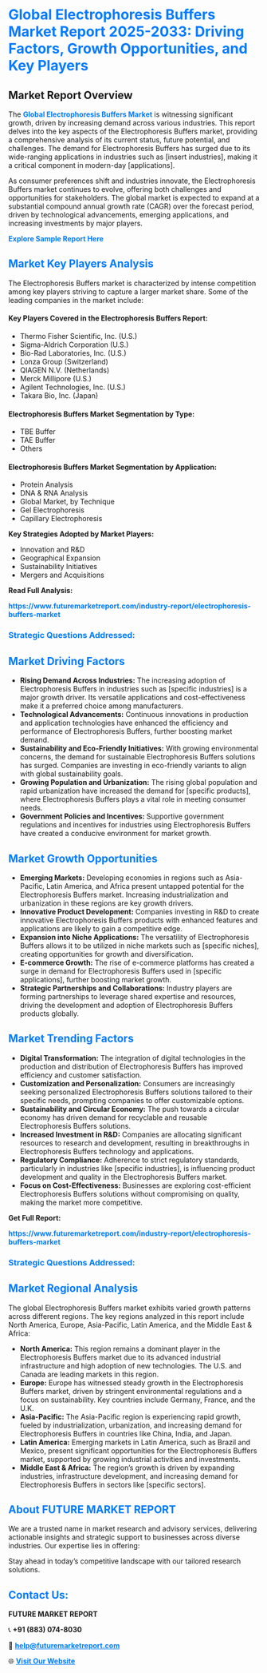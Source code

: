 <h1 style="color: #007BFF;">Global Electrophoresis Buffers Market Report 2025-2033: Driving Factors, Growth Opportunities, and Key Players</h1>

<section id="overview">
<h2>Market Report Overview</h2>
<p>The <a href="https://www.futuremarketreport.com/industry-report/electrophoresis-buffers-market" style="color: #007BFF; text-decoration: none;"><strong>Global Electrophoresis Buffers Market</strong></a> is witnessing significant growth, driven by increasing demand across various industries. This report delves into the key aspects of the Electrophoresis Buffers market, providing a comprehensive analysis of its current status, future potential, and challenges. The demand for Electrophoresis Buffers has surged due to its wide-ranging applications in industries such as [insert industries], making it a critical component in modern-day [applications].</p>
<p>As consumer preferences shift and industries innovate, the Electrophoresis Buffers market continues to evolve, offering both challenges and opportunities for stakeholders. The global market is expected to expand at a substantial compound annual growth rate (CAGR) over the forecast period, driven by technological advancements, emerging applications, and increasing investments by major players.</p>
</section>

<section id="overview">
<p><a href="https://www.futuremarketreport.com/request-sample/reportId=85055" style="color: #007BFF; text-decoration: none;"><strong>Explore Sample Report Here</strong></a></p>
</section>

<section id="key-players">
<h2 style="color: #007BFF;">Market Key Players Analysis</h2>
<p>The Electrophoresis Buffers market is characterized by intense competition among key players striving to capture a larger market share. Some of the leading companies in the market include:</p>
<h4>Key Players Covered in the Electrophoresis Buffers Report:</h4>
<ul><li>Thermo Fisher Scientific, Inc. (U.S.)</li><li>Sigma-Aldrich Corporation (U.S.)</li><li>Bio-Rad Laboratories, Inc. (U.S.)</li><li>Lonza Group (Switzerland)</li><li>QIAGEN N.V. (Netherlands)</li><li>Merck Millipore (U.S.)</li><li>Agilent Technologies, Inc. (U.S.)</li><li>Takara Bio, Inc. (Japan)</li></ul>
<h4>Electrophoresis Buffers Market Segmentation by Type:</h4>
<ul><li>TBE Buffer</li><li>TAE Buffer</li><li>Others</li></ul>

<h4>Electrophoresis Buffers Market Segmentation by Application:</h4>
<ul><li>Protein Analysis</li><li>DNA &amp; RNA Analysis</li><li>Global Market, by Technique</li><li>Gel Electrophoresis</li><li>Capillary Electrophoresis</li></ul>
<p><strong>Key Strategies Adopted by Market Players:</strong></p>
<ul>
<li>Innovation and R&D</li>
<li>Geographical Expansion</li>
<li>Sustainability Initiatives</li>
<li>Mergers and Acquisitions</li>
</ul>
</section>

<section>
<p><strong>Read Full Analysis: </strong></p><a href="https://www.futuremarketreport.com/industry-report/electrophoresis-buffers-market" style="color: #007BFF; text-decoration: none;"><strong>https://www.futuremarketreport.com/industry-report/electrophoresis-buffers-market</strong></a>
<h3 style="color: #007BFF;">Strategic Questions Addressed:</h3>
</section>

<section id="driving-factors">
<h2 style="color: #007BFF;">Market Driving Factors</h2>
<ul>
<li><strong>Rising Demand Across Industries:</strong> The increasing adoption of Electrophoresis Buffers in industries such as [specific industries] is a major growth driver. Its versatile applications and cost-effectiveness make it a preferred choice among manufacturers.</li>
<li><strong>Technological Advancements:</strong> Continuous innovations in production and application technologies have enhanced the efficiency and performance of Electrophoresis Buffers, further boosting market demand.</li>
<li><strong>Sustainability and Eco-Friendly Initiatives:</strong> With growing environmental concerns, the demand for sustainable Electrophoresis Buffers solutions has surged. Companies are investing in eco-friendly variants to align with global sustainability goals.</li>
<li><strong>Growing Population and Urbanization:</strong> The rising global population and rapid urbanization have increased the demand for [specific products], where Electrophoresis Buffers plays a vital role in meeting consumer needs.</li>
<li><strong>Government Policies and Incentives:</strong> Supportive government regulations and incentives for industries using Electrophoresis Buffers have created a conducive environment for market growth.</li>
</ul>
</section>

<section id="growth-opportunities">
<h2 style="color: #007BFF;">Market Growth Opportunities</h2>
<ul>
<li><strong>Emerging Markets:</strong> Developing economies in regions such as Asia-Pacific, Latin America, and Africa present untapped potential for the Electrophoresis Buffers market. Increasing industrialization and urbanization in these regions are key growth drivers.</li>
<li><strong>Innovative Product Development:</strong> Companies investing in R&D to create innovative Electrophoresis Buffers products with enhanced features and applications are likely to gain a competitive edge.</li>
<li><strong>Expansion into Niche Applications:</strong> The versatility of Electrophoresis Buffers allows it to be utilized in niche markets such as [specific niches], creating opportunities for growth and diversification.</li>
<li><strong>E-commerce Growth:</strong> The rise of e-commerce platforms has created a surge in demand for Electrophoresis Buffers used in [specific applications], further boosting market growth.</li>
<li><strong>Strategic Partnerships and Collaborations:</strong> Industry players are forming partnerships to leverage shared expertise and resources, driving the development and adoption of Electrophoresis Buffers products globally.</li>
</ul>
</section>

<section id="trending-factors">
<h2 style="color: #007BFF;">Market Trending Factors</h2>
<ul>
<li><strong>Digital Transformation:</strong> The integration of digital technologies in the production and distribution of Electrophoresis Buffers has improved efficiency and customer satisfaction.</li>
<li><strong>Customization and Personalization:</strong> Consumers are increasingly seeking personalized Electrophoresis Buffers solutions tailored to their specific needs, prompting companies to offer customizable options.</li>
<li><strong>Sustainability and Circular Economy:</strong> The push towards a circular economy has driven demand for recyclable and reusable Electrophoresis Buffers solutions.</li>
<li><strong>Increased Investment in R&D:</strong> Companies are allocating significant resources to research and development, resulting in breakthroughs in Electrophoresis Buffers technology and applications.</li>
<li><strong>Regulatory Compliance:</strong> Adherence to strict regulatory standards, particularly in industries like [specific industries], is influencing product development and quality in the Electrophoresis Buffers market.</li>
<li><strong>Focus on Cost-Effectiveness:</strong> Businesses are exploring cost-efficient Electrophoresis Buffers solutions without compromising on quality, making the market more competitive.</li>
</ul>
</section>

<section>
<p><strong>Get Full Report: </strong></p><a href="https://www.futuremarketreport.com/industry-report/electrophoresis-buffers-market" style="color: #007BFF; text-decoration: none;"><strong>https://www.futuremarketreport.com/industry-report/electrophoresis-buffers-market</strong></a>
<h3 style="color: #007BFF;">Strategic Questions Addressed:</h3>
</section>


<section id="regional-analysis">
<h2 style="color: #007BFF;">Market Regional Analysis</h2>
<p>The global Electrophoresis Buffers market exhibits varied growth patterns across different regions. The key regions analyzed in this report include North America, Europe, Asia-Pacific, Latin America, and the Middle East & Africa:</p>
<ul>
<li><strong>North America:</strong> This region remains a dominant player in the Electrophoresis Buffers market due to its advanced industrial infrastructure and high adoption of new technologies. The U.S. and Canada are leading markets in this region.</li>
<li><strong>Europe:</strong> Europe has witnessed steady growth in the Electrophoresis Buffers market, driven by stringent environmental regulations and a focus on sustainability. Key countries include Germany, France, and the U.K.</li>
<li><strong>Asia-Pacific:</strong> The Asia-Pacific region is experiencing rapid growth, fueled by industrialization, urbanization, and increasing demand for Electrophoresis Buffers in countries like China, India, and Japan.</li>
<li><strong>Latin America:</strong> Emerging markets in Latin America, such as Brazil and Mexico, present significant opportunities for the Electrophoresis Buffers market, supported by growing industrial activities and investments.</li>
<li><strong>Middle East & Africa:</strong> The region’s growth is driven by expanding industries, infrastructure development, and increasing demand for Electrophoresis Buffers in sectors like [specific sectors].</li>
</ul>
</section>

<footer>
<h2 style="color: #007BFF;">About FUTURE MARKET REPORT</h2>
<p>We are a trusted name in market research and advisory services, delivering actionable insights and strategic support to businesses across diverse industries. Our expertise lies in offering:</p>

<p>Stay ahead in today’s competitive landscape with our tailored research solutions.</p>

<h2 style="color: #007BFF;">Contact Us:</h2>
<p><strong>FUTURE MARKET REPORT</strong></p>
<p>📞 <strong>+91 (883) 074-8030</strong></p>
<p>📧 <strong><a href="mailto:help@futuremarketreport.com" style="color: #007BFF;">help@futuremarketreport.com</a></strong></p>
<p>🌐 <strong><a href="https://www.futuremarketreport.com/" style="color: #007BFF;">Visit Our Website</a></strong></p>
</footer>